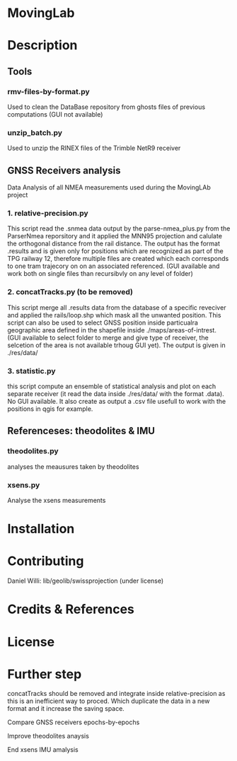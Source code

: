 # MovingLab

# Description 
## Tools 
### **rmv-files-by-format.py**
Used to clean the DataBase repository from ghosts files of previous computations (GUI not available)
### **unzip_batch.py**
Used to unzip the RINEX files of the Trimble NetR9 receiver

## GNSS Receivers analysis

Data Analysis of all NMEA measurements used during the MovingLAb project

### 1. **relative-precision.py**
This script read the .snmea data output by the parse-nmea_plus.py from the ParserNmea reporsitory and it applied the MNN95 projection and calulate the orthogonal distance from the rail distance. The output has the format .results and is given only for positions which are recognized as part of the TPG railway 12, therefore multiple files are created which each corresponds to one tram trajecory on on an associated referenced. (GUI available and work both on single files than recursibvly on any level of folder)

### 2. **concatTracks.py** (to be removed)
This script merge all .results data from the database of a specific reveciver and applied the rails/loop.shp which mask all the unwanted position. This script can also be used to select GNSS position inside particualra geographic area defined in the shapefile inside ./maps/areas-of-intrest.  (GUI available to select folder to merge and give type of receiver, the selcetion of the area is not available trhoug GUI yet). The output is given in ./res/data/

### 3. **statistic.py**
this script compute an ensemble of statistical analysis and plot on each separate receiver (it read the data inside ./res/data/ with the format .data). No GUI available. It also create as output a .csv file usefull to work with the positions in qgis for example. 

## Referenceses: theodolites & IMU 
### **theodolites.py**
analyses the meausures taken by theodolites
### **xsens.py**
Analyse the xsens measurements


# Installation
# Contributing
Daniel Willi: lib/geolib/swissprojection (under license)
# Credits & References
# License

# Further step
concatTracks should be removed and integrate inside relative-precision as this is an inefficient way to proced. Which duplicate the data in a new format and it increase the saving space. 

Compare GNSS receivers epochs-by-epochs

Improve theodolites anaysis

End xsens IMU amalysis
